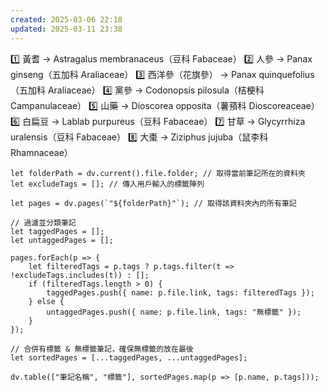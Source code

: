 ```yaml
---
created: 2025-03-06 22:18
updated: 2025-03-11 23:38
---
```

1️⃣ 黃耆 → Astragalus membranaceus（豆科 Fabaceae）
2️⃣ 人參 → Panax ginseng（五加科 Araliaceae）
3️⃣ 西洋參（花旗參） → Panax quinquefolius（五加科 Araliaceae）
4️⃣ 黨參 → Codonopsis pilosula（桔梗科 Campanulaceae）
5️⃣ 山藥 → Dioscorea opposita（薯蕷科 Dioscoreaceae）
6️⃣ 白扁豆 → Lablab purpureus（豆科 Fabaceae）
7️⃣ 甘草 → Glycyrrhiza uralensis（豆科 Fabaceae）
8️⃣ 大棗 → Ziziphus jujuba（鼠李科 Rhamnaceae）

```dataviewjs
let folderPath = dv.current().file.folder; // 取得當前筆記所在的資料夾
let excludeTags = []; // 傳入用戶輸入的標籤陣列

let pages = dv.pages(`"${folderPath}"`); // 取得該資料夾內的所有筆記

// 過濾並分類筆記
let taggedPages = [];
let untaggedPages = [];

pages.forEach(p => {
    let filteredTags = p.tags ? p.tags.filter(t => !excludeTags.includes(t)) : [];
    if (filteredTags.length > 0) {
        taggedPages.push({ name: p.file.link, tags: filteredTags });
    } else {
        untaggedPages.push({ name: p.file.link, tags: "無標籤" });
    }
});

// 合併有標籤 & 無標籤筆記，確保無標籤的放在最後
let sortedPages = [...taggedPages, ...untaggedPages];

dv.table(["筆記名稱", "標籤"], sortedPages.map(p => [p.name, p.tags]));
```

